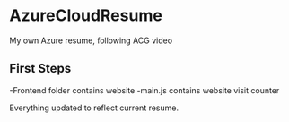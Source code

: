 # AzureCloudResume
My own Azure resume, following ACG video


## First Steps
-Frontend folder contains website
-main.js contains website visit counter

Everything updated to reflect current resume.